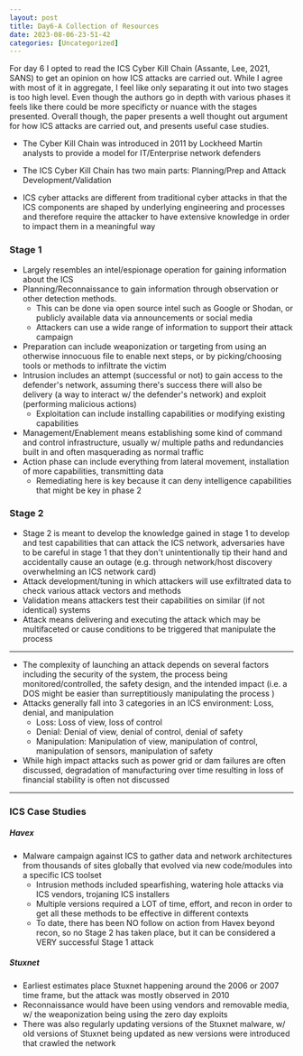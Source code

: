 ```yaml
---
layout: post
title: Day6-A Collection of Resources 
date: 2023-08-06-23-51-42
categories: [Uncategorized]
---
```



For day 6 I opted to read the ICS Cyber Kill Chain (Assante, Lee, 2021, SANS) to get an opinion on how ICS attacks are carried out.  While I agree with most of it in aggregate, I feel like only separating it out into two stages is too high level.  Even though the authors go in depth with various phases it feels like there could be more specificty or nuance with the stages presented.  Overall though, the paper presents a well thought out argument for how ICS attacks are carried out, and presents useful case studies. 


- The Cyber Kill Chain was introduced in 2011 by Lockheed Martin analysts to provide a model for IT/Enterprise network defenders
- The ICS Cyber Kill Chain has two main parts: Planning/Prep and Attack Development/Validation

- ICS cyber attacks are different from traditional cyber attacks in that the ICS components are shaped by underlying engineering and processes and therefore require the attacker to have extensive knowledge in order to impact them in a meaningful way

### Stage 1

- Largely resembles an intel/espionage operation for gaining information about the ICS
- Planning/Reconnaissance to gain information through observation or other detection methods.  
	- This can be done via open source intel such as Google or Shodan, or publicly available data via announcements or social media
	- Attackers can use a wide range of information to support their attack campaign
- Preparation can include weaponization or targeting from using an otherwise innocuous file to enable next steps, or by picking/choosing tools or methods to infiltrate the victim
- Intrusion includes an attempt (successful or not) to gain access to the defender's network, assuming there's success there will also be delivery (a way to interact w/ the defender's network) and exploit (performing malicious actions)
	- Exploitation can include installing capabilities or modifying existing capabilities 
- Management/Enablement means establishing some kind of command and control infrastructure, usually w/ multiple paths and redundancies built in and often masquerading as normal traffic
- Action phase can include everything from lateral movement, installation of more capabilities, transmitting data
	- Remediating here is key because it can deny intelligence capabilities that might be key in phase 2


### Stage 2 

- Stage 2 is meant to develop the knowledge gained in stage 1 to develop and test capabilities that can attack the ICS network, adversaries have to be careful in stage 1 that they don't unintentionally tip their hand and accidentally cause an outage (e.g. through network/host discovery overwhelming an ICS network card)
- Attack development/tuning in which attackers will use exfiltrated data to check various attack vectors and methods
- Validation means attackers test their capabilities on similar (if not identical) systems
- Attack means delivering and executing the attack which may be multifaceted or cause conditions to be triggered that manipulate the process 



---- 

- The complexity of launching an attack depends on several factors including the security of the system, the process being monitored/controlled, the safety design, and the intended impact (i.e. a DOS might be easier than surreptitiously manipulating the process )
- Attacks generally fall into 3 categories in an ICS environment: Loss, denial, and manipulation
	- Loss: Loss of view, loss of control
	- Denial: Denial of view, denial of control, denial of safety
	- Manipulation: Manipulation of view, manipulation of control, manipulation of sensors, manipulation of safety
- While high impact attacks such as power grid or dam failures are often discussed, degradation of manufacturing over time resulting in loss of financial stability is often not discussed

--- 

### ICS Case Studies


##### Havex

- Malware campaign against ICS to gather data and network architectures from thousands of sites globally that evolved via new code/modules into a specific ICS toolset
	- Intrusion methods included spearfishing, watering hole attacks via ICS vendors, trojaning ICS installers
	- Multiple versions required a LOT of time, effort, and recon in order to get all these methods to be effective in different contexts 
	- To date, there has been NO follow on action from Havex beyond recon, so no Stage 2 has taken place, but it can be considered a VERY successful Stage 1 attack

##### Stuxnet

- Earliest estimates place Stuxnet happening around the 2006 or 2007 time frame, but the attack was mostly observed in 2010
- Reconnaissance would have been using vendors and removable media, w/ the weaponization being using the zero day exploits
- There was also regularly updating versions of the Stuxnet malware, w/ old versions of Stuxnet being updated as new versions were introduced that crawled the network